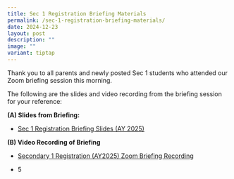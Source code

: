 ```yaml
---
title: Sec 1 Registration Briefing Materials
permalink: /sec-1-registration-briefing-materials/
date: 2024-12-23
layout: post
description: ""
image: ""
variant: tiptap
---
```

<p>Thank you to all parents and newly posted Sec 1 students who attended
our Zoom briefing session this morning.</p>
<p>The following are the slides and video recording from the briefing session
for your reference:</p>
<p><strong>(A) Slides from Briefing:</strong>
</p>
<ul data-tight="true" class="tight">
<li>
<p><a href="/files/S1_Registration_Slides_21Dec2023.pdf" rel="noopener noreferrer nofollow" target="_blank">Sec 1 Registration Briefing Slides (AY 2025)</a>
</p>
</li>
</ul>
<p><strong>(B) Video Recording of Briefing</strong>
</p>
<ul data-tight="true" class="tight">
<li>
<p><a href="https://www.youtube.com/watch?v=gN0x8Dn74a8" rel="noopener noreferrer nofollow" target="_blank">Secondary 1 Registration (AY2025) Zoom Briefing Recording</a>
</p>
<p></p>
</li>
<li>
<p>5</p>
</li>
</ul>
<p></p>